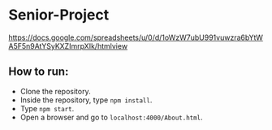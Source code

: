 # Senior-Project
https://docs.google.com/spreadsheets/u/0/d/1oWzW7ubU991vuwzra6bYtWA5F5n9AtYSyKXZImrpXIk/htmlview

## How to run:
* Clone the repository.<br>
* Inside the repository, type `npm install`.<br>
* Type `npm start`.<br>
* Open a browser and go to `localhost:4000/About.html`.<br>
